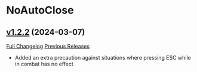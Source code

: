# NoAutoClose

## [v1.2.2](https://github.com/NumyAddon/NoAutoClose/tree/v1.2.2) (2024-03-07)
[Full Changelog](https://github.com/NumyAddon/NoAutoClose/compare/v1.2.1...v1.2.2) [Previous Releases](https://github.com/NumyAddon/NoAutoClose/releases)

- Added an extra precaution against situations where pressing ESC while in combat has no effect  
